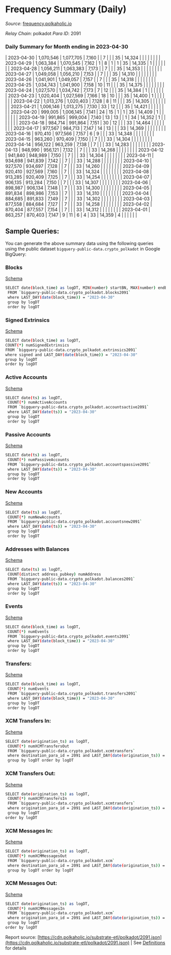 # Frequency Summary (Daily)

_Source_: [frequency.polkaholic.io](https://frequency.polkaholic.io)

*Relay Chain*: polkadot
*Para ID*: 2091



### Daily Summary for Month ending in 2023-04-30


| 2023-04-30 | 1,070,546 | 1,077,705 | 7,160 |  | 7 |  |  | 35 | 14,324 |   |   |   |  |  |  |
| 2023-04-29 | 1,063,384 | 1,070,545 | 7,162 | 1 | 8 | 1 | 1 | 35 | 14,335 | 1  |   |   |  |  |  |
| 2023-04-28 | 1,056,211 | 1,063,383 | 7,173 |  | 7 |  |  | 35 | 14,353 |   |   |   |  |  |  |
| 2023-04-27 | 1,049,058 | 1,056,210 | 7,153 |  | 7 |  |  | 35 | 14,310 |   |   |   |  |  |  |
| 2023-04-26 | 1,041,901 | 1,049,057 | 7,157 |  | 7 |  |  | 35 | 14,318 |   |   |   |  |  |  |
| 2023-04-25 | 1,034,743 | 1,041,900 | 7,158 | 10 | 11 |  |  | 35 | 14,375 |   |   |   |  |  |  |
| 2023-04-24 | 1,027,570 | 1,034,742 | 7,173 | 7 | 12 |  |  | 35 | 14,384 | 1  |   |   |  |  |  |
| 2023-04-23 | 1,020,404 | 1,027,569 | 7,166 | 18 | 10 |  |  | 35 | 14,400 | 1  |   |   |  |  |  |
| 2023-04-22 | 1,013,276 | 1,020,403 | 7,128 | 8 | 11 |  |  | 35 | 14,305 |   |   |   |  |  |  |
| 2023-04-21 | 1,006,146 | 1,013,275 | 7,130 | 33 | 12 |  |  | 35 | 14,421 |   |   |   |  |  |  |
| 2023-04-20 | 999,005 | 1,006,145 | 7,141 | 24 | 15 | 1 | 1 | 35 | 14,409 | 1  |   |   |  |  |  |
| 2023-04-19 | 991,865 | 999,004 | 7,140 | 13 | 13 |  | 1 | 34 | 14,352 | 1  |   |   |  |  |  |
| 2023-04-18 | 984,714 | 991,864 | 7,151 | 30 | 12 |  |  | 33 | 14,464 |   |   |   |  |  |  |
| 2023-04-17 | 977,567 | 984,713 | 7,147 | 14 | 13 |  |  | 33 | 14,369 |   |   |   |  |  |  |
| 2023-04-16 | 970,410 | 977,566 | 7,157 | 6 | 9 |  |  | 33 | 14,348 |   |   |   |  |  |  |
| 2023-04-15 | 963,260 | 970,409 | 7,150 |  | 7 |  |  | 33 | 14,304 |   |   |   |  |  |  |
| 2023-04-14 | 956,122 | 963,259 | 7,138 |  | 7 |  |  | 33 | 14,283 |   |   |   |  |  |  |
| 2023-04-13 | 948,990 | 956,121 | 7,132 |  | 7 |  |  | 33 | 14,268 |   |   |   |  |  |  |
| 2023-04-12 | 941,840 | 948,989 | 7,150 |  | 7 |  |  | 33 | 14,304 |   |   |   |  |  |  |
| 2023-04-11 | 934,698 | 941,839 | 7,142 |  | 7 |  |  | 33 | 14,288 |   |   |   |  |  |  |
| 2023-04-10 | 927,570 | 934,697 | 7,128 |  | 7 |  |  | 33 | 14,260 |   |   |   |  |  |  |
| 2023-04-09 | 920,410 | 927,569 | 7,160 |  | 7 |  |  | 33 | 14,324 |   |   |   |  |  |  |
| 2023-04-08 | 913,285 | 920,409 | 7,125 |  | 7 |  |  | 33 | 14,254 |   |   |   |  |  |  |
| 2023-04-07 | 906,135 | 913,284 | 7,150 |  | 7 |  |  | 33 | 14,307 |   |   |   |  |  |  |
| 2023-04-06 | 898,987 | 906,134 | 7,148 |  | 7 |  |  | 33 | 14,300 |   |   |   |  |  |  |
| 2023-04-05 | 891,834 | 898,986 | 7,153 |  | 7 |  |  | 33 | 14,310 |   |   |   |  |  |  |
| 2023-04-04 | 884,685 | 891,833 | 7,149 |  | 7 |  |  | 33 | 14,302 |   |   |   |  |  |  |
| 2023-04-03 | 877,558 | 884,684 | 7,127 |  | 7 |  |  | 33 | 14,258 |   |   |   |  |  |  |
| 2023-04-02 | 870,404 | 877,557 | 7,154 |  | 7 |  |  | 33 | 14,312 |   |   |   |  |  |  |
| 2023-04-01 | 863,257 | 870,403 | 7,147 | 9 | 11 | 6 | 4 | 33 | 14,359 | 4  |   |   |  |  |  |

## Sample Queries:
You can generate the above summary data using the following queries using the public dataset `bigquery-public-data.crypto_polkadot` in Google BigQuery:


### Blocks 

[Schema](https://github.com/colorfulnotion/substrate-etl/blob/main/schema/blocks.json)

```bash
SELECT date(block_time) as logDT, MIN(number) startBN, MAX(number) endBN, COUNT(*) numBlocks 
 FROM `bigquery-public-data.crypto_polkadot.blocks2091`  
 where LAST_DAY(date(block_time)) = "2023-04-30" 
 group by logDT 
 order by logDT
```

### Signed Extrinsics 

[Schema](https://github.com/colorfulnotion/substrate-etl/blob/main/schema/extrinsics.json)

```bash
SELECT date(block_time) as logDT, 
COUNT(*) numSignedExtrinsics 
FROM `bigquery-public-data.crypto_polkadot.extrinsics2091`  
where signed and LAST_DAY(date(block_time)) = "2023-04-30" 
group by logDT 
order by logDT
```

### Active Accounts 

[Schema](https://github.com/colorfulnotion/substrate-etl/blob/main/schema/accountsactive.json)

```bash
SELECT date(ts) as logDT, 
 COUNT(*) numActiveAccounts 
 FROM `bigquery-public-data.crypto_polkadot.accountsactive2091` 
 where LAST_DAY(date(ts)) = "2023-04-30" 
 group by logDT 
 order by logDT
```

### Passive Accounts 

[Schema](https://github.com/colorfulnotion/substrate-etl/blob/main/schema/accountspassive.json)

```bash
SELECT date(ts) as logDT, 
 COUNT(*) numPassiveAccounts 
 FROM `bigquery-public-data.crypto_polkadot.accountspassive2091` 
 where LAST_DAY(date(ts)) = "2023-04-30" 
 group by logDT 
 order by logDT
```

### New Accounts 

[Schema](https://github.com/colorfulnotion/substrate-etl/blob/main/schema/accountsnew.json)

```bash
SELECT date(ts) as logDT, 
 COUNT(*) numNewAccounts 
 FROM `bigquery-public-data.crypto_polkadot.accountsnew2091` 
 where LAST_DAY(date(ts)) = "2023-04-30" 
 group by logDT
 order by logDT
```

### Addresses with Balances 

[Schema](https://github.com/colorfulnotion/substrate-etl/blob/main/schema/balances.json)

```bash
SELECT date(ts) as logDT,
 COUNT(distinct address_pubkey) numAddress 
 FROM `bigquery-public-data.crypto_polkadot.balances2091` 
 where LAST_DAY(date(ts)) = "2023-04-30" 
 group by logDT 
 order by logDT
```

### Events 

[Schema](https://github.com/colorfulnotion/substrate-etl/blob/main/schema/events.json)

```bash
SELECT date(block_time) as logDT, 
 COUNT(*) numEvents 
 FROM `bigquery-public-data.crypto_polkadot.events2091` 
 where LAST_DAY(date(block_time)) = "2023-04-30" 
 group by logDT 
 order by logDT
```

### Transfers:

[Schema](https://github.com/colorfulnotion/substrate-etl/blob/main/schema/transfers.json)

```bash
SELECT date(block_time) as logDT, 
 COUNT(*) numEvents 
 FROM `bigquery-public-data.crypto_polkadot.transfers2091` 
 where LAST_DAY(date(block_time)) = "2023-04-30" 
 group by logDT 
 order by logDT
```

### XCM Transfers In: 

[Schema](https://github.com/colorfulnotion/substrate-etl/blob/main/schema/xcmtransfers.json)

```bash
SELECT date(origination_ts) as logDT, 
 COUNT(*) numXCMTransfersOut 
 FROM `bigquery-public-data.crypto_polkadot.xcmtransfers` 
 where destination_para_id = 2091 and LAST_DAY(date(origination_ts)) = "2023-04-30" 
 group by logDT order by logDT
```

### XCM Transfers Out: 

[Schema](https://github.com/colorfulnotion/substrate-etl/blob/main/schema/xcmtransfers.json)

```bash
SELECT date(origination_ts) as logDT, 
 COUNT(*) numXCMTransfersIn 
 FROM `bigquery-public-data.crypto_polkadot.xcmtransfers` 
 where origination_para_id = 2091 and LAST_DAY(date(origination_ts)) = "2023-04-30" 
 group by logDT 
order by logDT
```

### XCM Messages In: 

[Schema](https://github.com/colorfulnotion/substrate-etl/blob/main/schema/xcm.json)

```bash
SELECT date(origination_ts) as logDT, 
 COUNT(*) numXCMMessagesOut 
 FROM `bigquery-public-data.crypto_polkadot.xcm` 
 where destination_para_id = 2091 and LAST_DAY(date(origination_ts)) = "2023-04-30" 
 group by logDT order by logDT
```

### XCM Messages Out: 

[Schema](https://github.com/colorfulnotion/substrate-etl/blob/main/schema/xcm.json)

```bash
SELECT date(origination_ts) as logDT, 
 COUNT(*) numXCMMessagesIn 
 FROM `bigquery-public-data.crypto_polkadot.xcm` 
 where origination_para_id = 2091 and LAST_DAY(date(origination_ts)) = "2023-04-30" 
 group by logDT 
order by logDT
```


Report source: [https://cdn.polkaholic.io/substrate-etl/polkadot/2091.json](https://cdn.polkaholic.io/substrate-etl/polkadot/2091.json) | See [Definitions](/DEFINITIONS.md) for details
